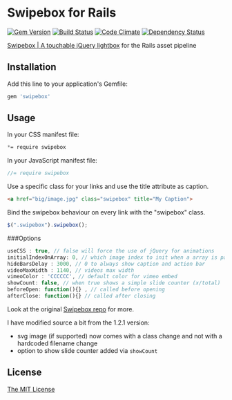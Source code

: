 # Swipebox for Rails

[![Gem Version](https://badge.fury.io/rb/swipebox.png)](http://badge.fury.io/rb/swipebox)
[![Build Status](https://travis-ci.org/mrfoto/swipebox.png?branch=master)](https://travis-ci.org/mrfoto/swipebox)
[![Code Climate](https://codeclimate.com/github/mrfoto/swipebox.png)](https://codeclimate.com/github/mrfoto/swipebox)
[![Dependency Status](https://gemnasium.com/mrfoto/swipebox.png)](https://gemnasium.com/mrfoto/swipebox)

[Swipebox | A touchable jQuery lightbox](http://brutaldesign.github.io/swipebox/) for the Rails asset pipeline

## Installation

Add this line to your application's Gemfile:

```ruby
gem 'swipebox'
```

## Usage

In your CSS manifest file:

```css
*= require swipebox
```

In your JavaScript manifest file:

```js
//= require swipebox
```

Use a specific class for your links and use the title attribute as caption.

```html
<a href="big/image.jpg" class="swipebox" title="My Caption">
```

Bind the swipebox behaviour on every link with the "swipebox" class.

```javascript
$(".swipebox").swipebox();
```

###Options

```javascript
useCSS : true, // false will force the use of jQuery for animations
initialIndexOnArray: 0, // which image index to init when a array is passed
hideBarsDelay : 3000, // 0 to always show caption and action bar
videoMaxWidth : 1140, // videos max width
vimeoColor : 'CCCCCC', // default color for vimeo embed
showCount: false, // when true shows a simple slide counter (x/total)
beforeOpen: function(){} , // called before opening
afterClose: function(){} // called after closing
```

Look at the original [Swipebox repo](https://github.com/brutaldesign/swipebox#usage) for more.

I have modified source a bit from the 1.2.1 version:
- svg image (if supported) now comes with a class change and not with a hardcoded filename change
- option to show slide counter added via `showCount`

## License

[The MIT License](MIT-LICENSE)

